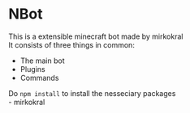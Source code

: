 # NBot
This is a extensible minecraft bot made by mirkokral  
It consists of three things in common: 
 - The main bot
 - Plugins
 - Commands
<!-- end of the list -->
Do `npm install` to install the nesseciary packages  
\- mirkokral